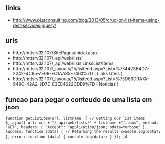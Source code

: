 ## links

 - http://www.plusconsulting.com/blog/2013/05/crud-on-list-items-using-rest-services-jquery/

## urls

 - http://mttsrv32:107/SitePages/inicial.aspx
 - http://mttsrv32:107/_api/web/lists/
 - http://mttsrv32:107/_api/web/lists/LinksList/Items
 - http://mttsrv32:107/_layouts/15/listfeed.aspx?List=%7B4423B4D7-2242-4C85-AE68-EC1AA85F7463%7D  ( Links Uteis )
 - http://mttsrv32:107/_layouts/15/listfeed.aspx?List=%7BD89D9A7A-949C-42A2-9D7E-E3EE4622CDB9%7D  ( Noticias )

## funcao para pegar o conteudo de uma lista em json

`
function getListItem(url, listname) {
	// Getting our list items
	$j.ajax({
		url: url + "/_api/web/lists/" + listname +"/items",
		method: "GET",
		headers: { "Accept": "application/json; odata=verbose" },
		success: function (data) {
			// Returning the results
			console.log(data);
		},
		error: function (data) {
			console.log(data);
		}
	});
}
`4
